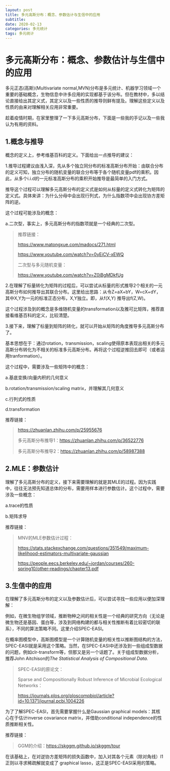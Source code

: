 ```yaml
---
layout: post
title: 多元高斯分布：概念、参数估计与生信中的应用
subtitle: 
date: 2020-02-13
categories: 多元统计
tags: 多元统计
---
```


# 多元高斯分布：概念、参数估计与生信中的应用

多元正态(高斯)(Multivariate normal,MVN)分布是多元统计、机器学习领域一个重要的基础概念，生物信息中许多应用的实现都基于该分布。但在教材中，多以结论直接给出其定义式，其定义以及一些性质的推导则鲜有提及。理解这些定义以及性质的由来对理解相关应用非常重要。

趁着疫情时期，在家里整理了一下多元高斯分布，下面是一些我的手记以及一些我认为有用的资料。

## **1.概念与推导**

概念的定义上，参考维基百科的定义。下面给出一点推导的建议：

1.推导过程建议由浅入深，先从多个独立同分布的标准高斯分布开始：由联合分布的定义可知，独立分布的随机变量的联合分布等于各个随机变量pdf的乘积。因此，从多个i.i.d的一元标准高斯分布的乘积开始推导是最简单的入门方式。

推导这个过程可以理解多元高斯分布的定义式是如何从标量的定义式转化为矩阵的定义式。具体来讲：为什么分母中会出现行列式，为什么指数项中会出现协方差矩阵的逆。

这个过程可能涉及的概念：

a.二次型，事实上，多元高斯分布的指数项就是一个经典的二次型。

> 推荐链接：
>
> https://www.matongxue.com/madocs/271.html 
>
> https://www.youtube.com/watch?v=0yEiCV-xEWQ 
>
> 二次型与多元随机变量： 
>
> https://www.youtube.com/watch?v=Z0jBgMDkfUg

2.在理解了标量转化为矩阵的过程后，可以尝试从标量的形式推导2个相关的一元高斯分布如何推导出其联合分布。这里给出思路：从令Z=aX+bY，W=cX+dY，其中X,Y为一元的标准正态分布，X,Y独立。即，从f(X,Y) 推导出f(Z,W)。

这个过程涉及到的概念是多维随机变量的transformation以及雅可比矩阵，推荐直接看维基百科的定义，比较清楚。

3.接下来，理解了标量到矩阵的转化，就可以开始从矩阵的角度推导多元高斯分布了。

基本思想在于：通过rotation，transmission，scaling使得原本表现出相关的多元高斯分布转化为不相关的标准多元高斯分布。再将这个过程逆推回去即可（或者运用tranformation）。

这个过程中，需要涉及一些矩阵中的概念：

a.基底变换/向量内积的几何意义

b.rotation/transmission/scaling matrix，并理解其几何意义

c.行列式的性质

d.transformation

推荐链接：

> https://zhuanlan.zhihu.com/p/25955676 
>
> 多元高斯分布推导1：https://zhuanlan.zhihu.com/p/36522776 
>
> 多元高斯分布推导2：https://zhuanlan.zhihu.com/p/58987388

## **2.MLE：参数估计**

理解了多元高斯分布的定义，接下来需要理解的就是其MLE的过程。因为实践中，往往无法预先知道总体的分布，需要用样本进行参数估计。这个过程中，需要涉及一些概念：

a.trace的性质

b.矩阵求导

推荐链接：

> MNV的MLE参数估计过程： 
>
> https://stats.stackexchange.com/questions/351549/maximum-likelihood-estimators-multivariate-gaussian 
>
> https://people.eecs.berkeley.edu/~jordan/courses/260-spring10/other-readings/chapter13.pdf

## **3.生信中的应用**

在理解了多元高斯分布的定义以及参数估计后，可以尝试寻找一些应用以便加深理解：

例如，在微生物组学领域，推断物种之间的相关性是一个经典的研究方向（无论是微生物还是基因、蛋白等，涉及到网络构建的都与相关性推断有着比较密切的联系），不同的算法策略不同。这里介绍SPEC-EASI。

在概率图模型中，高斯图模型是一个计算随机变量的相关性以推断图结构的方法，SPEC-EASI就是采用这个策略。当然，在SPEC-EASI中还涉及到一些组成型数据的问题，例如clr-transform等，但那又是另一个话题了。关于组成型数据分析，推荐John Aitchison的*The Statistical Analysis of Compositional Data.*

> SPEC-EASI的原论文：
>
> Sparse and Compositionally Robust Inference of Microbial Ecological Networks：
>
>  https://journals.plos.org/ploscompbiol/article?id=10.1371/journal.pcbi.1004226

为了了解SPEC-EASI，首先需要掌握什么是Gaussian graphical models：其核心在于估计inverse covariance matrix，并借助conditional independence的性质推断相关性。

推荐链接：

> GGM的介绍：https://skggm.github.io/skggm/tour

在该基础上，在对逆协方差矩阵的损失函数中，加入对其各个元素（除对角线）l1正则以寻求稀疏解就变成了 graphical lasso，这正是SPEC-EASI采用的策略。